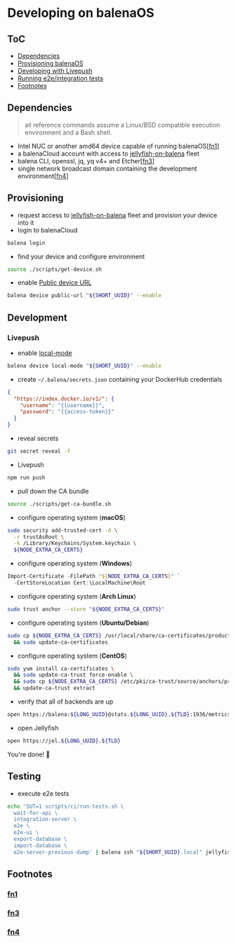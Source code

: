 # Developing on balenaOS

## ToC
* [Dependencies](#dependencies)
* [Provisioning balenaOS](#provisioning)
* [Developing with Livepush](#development)
* [Running e2e/integration tests](#testing)
* [Footnotes](#footnotes)


## Dependencies
> all reference commands assume a Linux/BSD compatible execution environment and a Bash
  shell.

* Intel NUC or another amd64 device capable of running balenaOS[[fn1](#fn1)]
* a balenaCloud account with access to [jellyfish-on-balena] fleet
* balena CLI, openssl, jq, yq v4+ and Etcher[[fn3](#fn3)]
* single network broadcast domain containing the development environment[[fn4](#fn4)]


## Provisioning
* request access to [jellyfish-on-balena] fleet and provision your device into it
* login to balenaCloud

```sh
balena login
```

* find your device and configure environment

```sh
source ./scripts/get-device.sh
```

* enable [Public device URL]

```sh
balena device public-url "${SHORT_UUID}" --enable
```


## Development

### Livepush
* enable [local-mode]

```sh
balena device local-mode "${SHORT_UUID}" --enable
```

* create `~/.balena/secrets.json` containing your DockerHub credentials

```json
{
  "https://index.docker.io/v1/": {
    "username": "{{username}}",
    "password": "{{access-token}}"
  }
}
```

* reveal secrets

```sh
git secret reveal -f
```

* Livepush

```sh
npm run push
```

* pull down the CA bundle

```sh
source ./scripts/get-ca-bundle.sh
```

* configure operating system (**macOS**)

```sh
sudo security add-trusted-cert -d \
  -r trustAsRoot \
  -k /Library/Keychains/System.keychain \
  ${NODE_EXTRA_CA_CERTS}
```

* configure operating system (**Windows**)

```PowerShell
Import-Certificate -FilePath "${NODE_EXTRA_CA_CERTS}" `
  -CertStoreLocation Cert:\LocalMachine\Root
```

* configure operating system (**Arch Linux**)

```sh
sudo trust anchor --store "${NODE_EXTRA_CA_CERTS}"
```

* configure operating system (**Ubuntu/Debian**)

```sh
sudo cp ${NODE_EXTRA_CA_CERTS} /usr/local/share/ca-certificates/productOS.pem \
  && sudo update-ca-certificates
```

* configure operating system (**CentOS**)

```sh
sudo yum install ca-certificates \
  && sudo update-ca-trust force-enable \
  && sudo cp ${NODE_EXTRA_CA_CERTS} /etc/pki/ca-trust/source/anchors/productOS.pem \
  && update-ca-trust extract
```

* verify that all of backends are up

```sh
open https://balena:${LONG_UUID}@stats.${LONG_UUID}.${TLD}:1936/metrics
```

* open Jellyfish

```sh
open https://jel.${LONG_UUID}.${TLD}
```

You're done! 🎉


## Testing

* execute e2e tests

```sh
echo 'SUT=1 scripts/ci/run-tests.sh \
  wait-for-api \
  integration-server \
  e2e \
  e2e-ui \
  export-database \
  import-database \
  e2e-server-previous-dump' | balena ssh "${SHORT_UUID}.local" jellyfish-tests
```


## Footnotes

### [fn1](https://github.com/balena-io/balena-on-balena/blob/master/docs/development.md#fn1)
### [fn3](https://github.com/balena-io/balena-on-balena/blob/master/docs/development.md#fn3)
### [fn4](https://github.com/balena-io/balena-on-balena/blob/master/docs/development.md#fn4)



[documentation]: https://www.balena.io/docs/learn/welcome/introduction/
[jellyfish-on-balena]: https://dashboard.balena-cloud.com/fleet/1842831
[Public device URL]: https://www.balena.io/docs/learn/develop/runtime/#public-device-urls
[local-mode]: https://www.balena.io/docs/learn/develop/local-mode/
